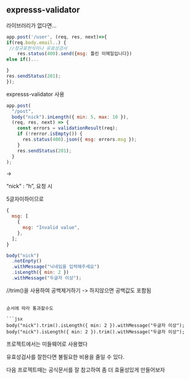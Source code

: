 ## expresss-validator

라이브러리가 없다면...

```jsx
app.post('/user', (req, res, next)=>{
if(req.body.email..) {
 //정규표현식이나 유효성검사
	res.status(400).send({msg: 틀린 이메일입니다})
else if()...

}
res.sendStatus(201);
});
```

expresss-validator 사용

```jsx
app.post(
  "/post",
  body("nick").inLength({ min: 5, max: 10 }),
  (req, res, next) => {
    const errors = validationResult(req);
    if (!rerror.isEmpty()) {
      res.status(400).json({ msg: errors.msg });
    }
    res.sendStatus(201);
  }
);
```

→

“nick” : “h”, 요청 시

5글자이하이므로

```jsx
{
  msg: [
    {
      msg: "Invalid value",
    },
  ];
}
```

```jsx
body("nick")
  .notEnpty()
  .withMessage("닉네임을 입력해주세요")
  .isLength({ min: 2 })
  .withMessage("두글자 이상");
```

//trim()을 사용하여 공백제거하기 -> 하지않으면 공백값도 포함됨

````

순서에 따라 통과할수도

```jsx
body("nick").trim().isLength({ min: 2 }).withMessage("두글자 이상");
body("nick").isLength({ min: 2 }).trim().withMessage("두글자 이상");
````

프로젝트에서는 미들웨어로 사용했다

유효성검사를 잘한다면 불필요한 비용을 줄일 수 있다.

다음 프로젝트때는 공식문서를 잘 참고하여 좀 더 효율성있게 만들어보자
